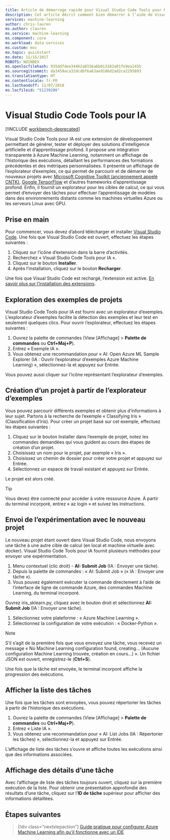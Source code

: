 ```yaml
---
title: Article de démarrage rapide pour Visual Studio Code Tools pour Machine Learning sur Azure | Microsoft Docs
description: Cet article décrit comment bien démarrer à l’aide de Visual Studio Code Tools pour Machine Learning, entre la création d’une expérimentation, l’apprentissage d’un modèle et la mise en place d’un service web.
services: machine-learning
author: chris-lauren
ms.author: clauren
ms.service: machine-learning
ms.component: core
ms.workload: data-services
ms.custom: mvc
ms.topic: quickstart
ms.date: 11/15/2017
ROBOTS: NOINDEX
ms.openlocfilehash: 935ddfdee34462a0156a6b013282a01fe9ea145b
ms.sourcegitcommit: da3459aca32dcdbf6a63ae9186d2ad2ca2295893
ms.translationtype: HT
ms.contentlocale: fr-FR
ms.lasthandoff: 11/07/2018
ms.locfileid: "51239286"
---
```

# <a name="visual-studio-code-tools-for-ai"></a>Visual Studio Code Tools pour IA

[!INCLUDE [workbench-deprecated](../../../includes/aml-deprecating-preview-2017.md)] 

Visual Studio Code Tools pour IA est une extension de développement permettant de générer, tester et déployer des solutions d’intelligence artificielle et d’apprentissage profond. Il propose une intégration transparente à Azure Machine Learning, notamment un affichage de l’historique des exécutions, détaillant les performances des formations précédentes et des métriques personnalisées. Il présente un affichage de l’explorateur d’exemples, ce qui permet de parcourir et de démarrer de nouveaux projets avec [Microsoft Cognitive Toolkit (anciennement appelé CNTK)](https://www.microsoft.com/cognitive-toolkit), [Google TensorFlow](https://www.tensorflow.org) et d’autres frameworks d’apprentissage profond. Enfin, il fournit un explorateur pour les cibles de calcul, ce qui vous permet d’envoyer des tâches pour effectuer l’apprentissage de modèles dans des environnements distants comme les machines virtuelles Azure ou les serveurs Linux avec GPU. 
 
## <a name="getting-started"></a>Prise en main 
Pour commencer, vous devez d’abord télécharger et installer [Visual Studio Code](https://code.visualstudio.com/Download). Une fois que Visual Studio Code est ouvert, effectuez les étapes suivantes :
1. Cliquez sur l’icône d’extension dans la barre d’activités. 
2. Recherchez « Visual Studio Code Tools pour IA ». 
3. Cliquez sur le bouton **Installer**. 
4. Après l’installation, cliquez sur le bouton **Recharger**. 

Une fois que Visual Studio Code est rechargé, l’extension est active. [En savoir plus sur l’installation des extensions](https://code.visualstudio.com/docs/editor/extension-gallery).

## <a name="exploring-project-samples"></a>Exploration des exemples de projets
Visual Studio Code Tools pour IA est fourni avec un explorateur d’exemples. L’explorateur d’exemples facilite la détection des exemples et leur test en seulement quelques clics. Pour ouvrir l’explorateur, effectuez les étapes suivantes :   
1. Ouvrez la palette de commandes (View [Affichage] > **Palette de commandes** ou **Ctrl+Maj+P**).
2. Entrez « Exemple IA ». 
3. Vous obtenez une recommandation pour « AI: Open Azure ML Sample Explorer (IA : Ouvrir l’explorateur d’exemples Azure Machine Learning) », sélectionnez-la et appuyez sur Entrée. 

Vous pouvez aussi cliquer sur l’icône représentant l’explorateur d’exemples.

## <a name="creating-a-new-project-from-the-sample-explorer"></a>Création d’un projet à partir de l’explorateur d’exemples 
Vous pouvez parcourir différents exemples et obtenir plus d’informations à leur sujet. Partons à la recherche de l’exemple « Classifying Iris » (Classification d’iris). Pour créer un projet basé sur cet exemple, effectuez les étapes suivantes :
1. Cliquez sur le bouton Installer dans l’exemple de projet, notez les commandes demandées qui vous guident au cours des étapes de création d’un projet. 
2. Choisissez un nom pour le projet, par exemple « Iris ».
3. Choisissez un chemin de dossier pour créer votre projet et appuyez sur Entrée. 
4. Sélectionnez un espace de travail existant et appuyez sur Entrée.

Le projet est alors créé.

> [!TIP]
> Vous devez être connecté pour accéder à votre ressource Azure. À partir du terminal incorporé, entrez « az login » et suivez les instructions. 

## <a name="submitting-experiment-with-the-new-project"></a>Envoi de l’expérimentation avec le nouveau projet
Le nouveau projet étant ouvert dans Visual Studio Code, nous envoyons une tâche à une autre cible de calcul (en local et machine virtuelle avec docker).
Visual Studio Code Tools pour IA fournit plusieurs méthodes pour envoyer une expérimentation. 
1. Menu contextuel (clic droit) - **AI: Submit Job** (IA : Envoyer une tâche).
2. Depuis la palette de commandes : « AI: Submit Job » (« IA : Envoyer une tâche »).
3. Vous pouvez également exécuter la commande directement à l’aide de l’interface de ligne de commande Azure, des commandes Machine Learning, du terminal incorporé.

Ouvrez iris_sklearn.py, cliquez avec le bouton droit et sélectionnez **AI: Submit Job** (IA : Envoyer une tâche).
1. Sélectionnez votre plateforme : « Azure Machine Learning ».
2. Sélectionnez la configuration de votre exécution : « Docker-Python ».

> [!NOTE]
> S’il s’agit de la première fois que vous envoyez une tâche, vous recevez un message « No Machine Learning configuration found, creating... (Aucune configuration Machine Learning trouvée, création en cours...) ». Un fichier JSON est ouvert, enregistrez-le (**Ctrl+S**).

Une fois que la tâche est envoyée, le terminal incorporé affiche la progression des exécutions. 

## <a name="view-list-of-jobs"></a>Afficher la liste des tâches
Une fois que les tâches sont envoyées, vous pouvez répertorier les tâches à partir de l’historique des exécutions.
1. Ouvrez la palette de commandes (View [Affichage] > **Palette de commandes** ou **Ctrl+Maj+P**).
2. Entrez « Liste IA ».
3. Vous obtenez une recommandation pour « AI: List Jobs (IA : Répertorier les tâches) », sélectionnez-la et appuyez sur Entrée.

L’affichage de liste des tâches s’ouvre et affiche toutes les exécutions ainsi que des informations associées.

## <a name="view-job-details"></a>Affichage des détails d’une tâche
Avec l’affichage de liste des tâches toujours ouvert, cliquez sur la première exécution de la liste.
Pour obtenir une présentation approfondie des résultats d’une tâche, cliquez sur l’**ID de tâche** supérieur pour afficher des informations détaillées. 

## <a name="next-steps"></a>Étapes suivantes
> [!div class="nextstepaction"]
> [Guide pratique pour configurer Azure Machine Learning afin qu’il fonctionne avec un IDE](./how-to-configure-your-IDE.md)
